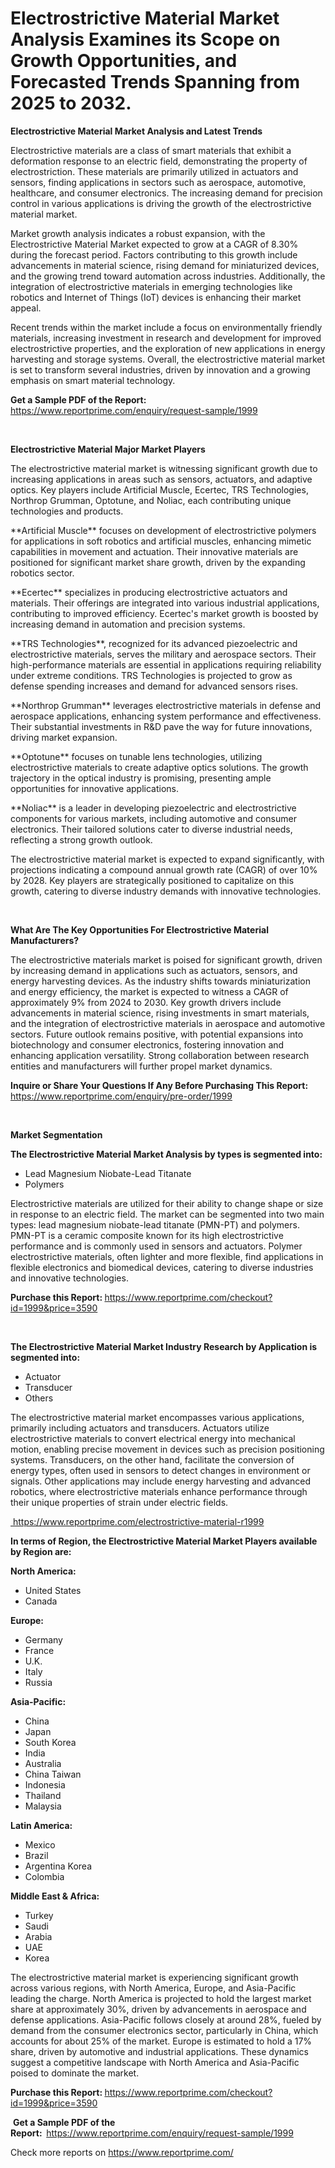 <p><h1>Electrostrictive Material Market Analysis Examines its Scope on Growth Opportunities, and Forecasted Trends Spanning from 2025 to 2032.</h1></p><p><strong>Electrostrictive Material Market Analysis and Latest Trends</strong></p>
<p><p>Electrostrictive materials are a class of smart materials that exhibit a deformation response to an electric field, demonstrating the property of electrostriction. These materials are primarily utilized in actuators and sensors, finding applications in sectors such as aerospace, automotive, healthcare, and consumer electronics. The increasing demand for precision control in various applications is driving the growth of the electrostrictive material market.</p><p>Market growth analysis indicates a robust expansion, with the Electrostrictive Material Market expected to grow at a CAGR of 8.30% during the forecast period. Factors contributing to this growth include advancements in material science, rising demand for miniaturized devices, and the growing trend toward automation across industries. Additionally, the integration of electrostrictive materials in emerging technologies like robotics and Internet of Things (IoT) devices is enhancing their market appeal.</p><p>Recent trends within the market include a focus on environmentally friendly materials, increasing investment in research and development for improved electrostrictive properties, and the exploration of new applications in energy harvesting and storage systems. Overall, the electrostrictive material market is set to transform several industries, driven by innovation and a growing emphasis on smart material technology.</p></p>
<p><strong>Get a Sample PDF of the Report:&nbsp;</strong> <a href="https://www.reportprime.com/enquiry/request-sample/1999?utm_campaign=3259&utm_medium=2&utm_source=Github&utm_content=ia&utm_term=18032025&utm_id=electrostrictive-material">https://www.reportprime.com/enquiry/request-sample/1999</a></p>
<p>&nbsp;</p>
<p><strong>Electrostrictive Material Major Market Players</strong></p>
<p><p>The electrostrictive material market is witnessing significant growth due to increasing applications in areas such as sensors, actuators, and adaptive optics. Key players include Artificial Muscle, Ecertec, TRS Technologies, Northrop Grumman, Optotune, and Noliac, each contributing unique technologies and products.</p><p>**Artificial Muscle** focuses on development of electrostrictive polymers for applications in soft robotics and artificial muscles, enhancing mimetic capabilities in movement and actuation. Their innovative materials are positioned for significant market share growth, driven by the expanding robotics sector.</p><p>**Ecertec** specializes in producing electrostrictive actuators and materials. Their offerings are integrated into various industrial applications, contributing to improved efficiency. Ecertec's market growth is boosted by increasing demand in automation and precision systems.</p><p>**TRS Technologies**, recognized for its advanced piezoelectric and electrostrictive materials, serves the military and aerospace sectors. Their high-performance materials are essential in applications requiring reliability under extreme conditions. TRS Technologies is projected to grow as defense spending increases and demand for advanced sensors rises.</p><p>**Northrop Grumman** leverages electrostrictive materials in defense and aerospace applications, enhancing system performance and effectiveness. Their substantial investments in R&D pave the way for future innovations, driving market expansion.</p><p>**Optotune** focuses on tunable lens technologies, utilizing electrostrictive materials to create adaptive optics solutions. The growth trajectory in the optical industry is promising, presenting ample opportunities for innovative applications.</p><p>**Noliac** is a leader in developing piezoelectric and electrostrictive components for various markets, including automotive and consumer electronics. Their tailored solutions cater to diverse industrial needs, reflecting a strong growth outlook.</p><p>The electrostrictive material market is expected to expand significantly, with projections indicating a compound annual growth rate (CAGR) of over 10% by 2028. Key players are strategically positioned to capitalize on this growth, catering to diverse industry demands with innovative technologies.</p></p>
<p>&nbsp;</p>
<p><strong>What Are The Key Opportunities For Electrostrictive Material Manufacturers?</strong></p>
<p><p>The electrostrictive materials market is poised for significant growth, driven by increasing demand in applications such as actuators, sensors, and energy harvesting devices. As the industry shifts towards miniaturization and energy efficiency, the market is expected to witness a CAGR of approximately 9% from 2024 to 2030. Key growth drivers include advancements in material science, rising investments in smart materials, and the integration of electrostrictive materials in aerospace and automotive sectors. Future outlook remains positive, with potential expansions into biotechnology and consumer electronics, fostering innovation and enhancing application versatility. Strong collaboration between research entities and manufacturers will further propel market dynamics.</p></p>
<p><strong>Inquire or Share Your Questions If Any Before Purchasing This Report:</strong> <a href="https://www.reportprime.com/enquiry/pre-order/1999?utm_campaign=3259&utm_medium=2&utm_source=Github&utm_content=ia&utm_term=18032025&utm_id=electrostrictive-material">https://www.reportprime.com/enquiry/pre-order/1999</a></p>
<p>&nbsp;</p>
<p><strong>Market Segmentation</strong></p>
<p><strong>The Electrostrictive Material Market Analysis by types is segmented into:</strong></p>
<p><ul><li>Lead Magnesium Niobate-Lead Titanate</li><li>Polymers</li></ul></p>
<p><p>Electrostrictive materials are utilized for their ability to change shape or size in response to an electric field. The market can be segmented into two main types: lead magnesium niobate-lead titanate (PMN-PT) and polymers. PMN-PT is a ceramic composite known for its high electrostrictive performance and is commonly used in sensors and actuators. Polymer electrostrictive materials, often lighter and more flexible, find applications in flexible electronics and biomedical devices, catering to diverse industries and innovative technologies.</p></p>
<p><strong>Purchase this Report:&nbsp;</strong><a href="https://www.reportprime.com/checkout?id=1999&price=3590&utm_campaign=3259&utm_medium=2&utm_source=Github&utm_content=ia&utm_term=18032025&utm_id=electrostrictive-material">https://www.reportprime.com/checkout?id=1999&price=3590</a></p>
<p>&nbsp;</p>
<p><strong>The Electrostrictive Material Market Industry Research by Application is segmented into:</strong></p>
<p><ul><li>Actuator</li><li>Transducer</li><li>Others</li></ul></p>
<p><p>The electrostrictive material market encompasses various applications, primarily including actuators and transducers. Actuators utilize electrostrictive materials to convert electrical energy into mechanical motion, enabling precise movement in devices such as precision positioning systems. Transducers, on the other hand, facilitate the conversion of energy types, often used in sensors to detect changes in environment or signals. Other applications may include energy harvesting and advanced robotics, where electrostrictive materials enhance performance through their unique properties of strain under electric fields.</p></p>
<p><a href="https://www.reportprime.com/electrostrictive-material-r1999?utm_campaign=3259&utm_medium=2&utm_source=Github&utm_content=ia&utm_term=18032025&utm_id=electrostrictive-material">&nbsp;https://www.reportprime.com/electrostrictive-material-r1999</a></p>
<p><strong>In terms of Region, the Electrostrictive Material Market Players available by Region are:</strong></p>
<p>
    <p> <strong> North America: </strong>
        <ul>
            <li>United States</li>
            <li>Canada</li>
        </ul>
        </p> 
    <p> <strong> Europe: </strong>
        <ul>
            <li>Germany</li>
            <li>France</li>
            <li>U.K.</li>
            <li>Italy</li>
            <li>Russia</li>
        </ul>
        </p> 
    <p> <strong> Asia-Pacific: </strong>
        <ul>
            <li>China</li>
            <li>Japan</li>
            <li>South Korea</li>
            <li>India</li>
            <li>Australia</li>
            <li>China Taiwan</li>
            <li>Indonesia</li>
            <li>Thailand</li>
            <li>Malaysia</li>
        </ul>
        </p> 
    <p> <strong> Latin America: </strong>
        <ul>
            <li>Mexico</li>
            <li>Brazil</li>
            <li>Argentina Korea</li>
            <li>Colombia</li>
        </ul>
        </p> 
    <p> <strong> Middle East & Africa: </strong>
        <ul>
            <li>Turkey</li>
            <li>Saudi</li>
            <li>Arabia</li>
            <li>UAE</li>
            <li>Korea</li>
        </ul>
    </p>
    </p>
<p><p>The electrostrictive material market is experiencing significant growth across various regions, with North America, Europe, and Asia-Pacific leading the charge. North America is projected to hold the largest market share at approximately 30%, driven by advancements in aerospace and defense applications. Asia-Pacific follows closely at around 28%, fueled by demand from the consumer electronics sector, particularly in China, which accounts for about 25% of the market. Europe is estimated to hold a 17% share, driven by automotive and industrial applications. These dynamics suggest a competitive landscape with North America and Asia-Pacific poised to dominate the market.</p></p>
<p><strong>Purchase this Report: </strong><a href="https://www.reportprime.com/checkout?id=1999&price=3590&utm_campaign=3259&utm_medium=2&utm_source=Github&utm_content=ia&utm_term=18032025&utm_id=electrostrictive-material">https://www.reportprime.com/checkout?id=1999&price=3590</a></p>
<p>&nbsp;<strong>Get a Sample PDF of the Report:&nbsp;&nbsp;</strong><a href="https://www.reportprime.com/enquiry/request-sample/1999?utm_campaign=3259&utm_medium=2&utm_source=Github&utm_content=ia&utm_term=18032025&utm_id=electrostrictive-material">https://www.reportprime.com/enquiry/request-sample/1999</a></p>
<p><strong></strong></p>
<p>Check more reports on <a href="https://www.reportprime.com/?utm_campaign=3259&utm_medium=2&utm_source=Github&utm_content=ia&utm_term=18032025&utm_id=electrostrictive-material">https://www.reportprime.com/</a></p>